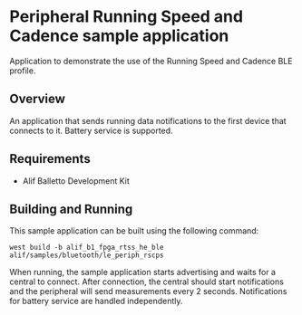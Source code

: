 # Peripheral Running Speed and Cadence sample application

   Application to demonstrate the use of the Running Speed and Cadence BLE profile.

## Overview

An application that sends running data notifications to the first device that connects to it.
Battery service is supported.

## Requirements

* Alif Balletto Development Kit

## Building and Running

This sample application can be built using the following command:

```
west build -b alif_b1_fpga_rtss_he_ble alif/samples/bluetooth/le_periph_rscps
```

When running, the sample application starts advertising and waits for a central to connect.
After connection, the central should start notifications and the peripheral will send measurements every 2 seconds.
Notifications for battery service are handled independently.

